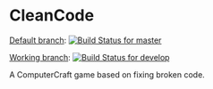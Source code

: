 # CleanCode

[Default branch](https://github.com/viluon/CleanCode/tree/master): [![Build Status for master](https://travis-ci.org/viluon/CleanCode.svg?branch=master)](https://travis-ci.org/viluon/CleanCode)

[Working branch](https://github.com/viluon/CleanCode/tree/develop): [![Build Status for develop](https://travis-ci.org/viluon/CleanCode.svg?branch=develop)](https://travis-ci.org/viluon/CleanCode)

A ComputerCraft game based on fixing broken code.
